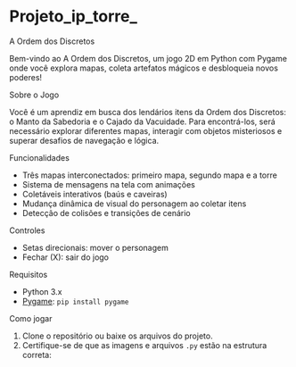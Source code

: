 # Projeto_ip_torre_
A Ordem dos Discretos

Bem-vindo ao A Ordem dos Discretos, um jogo 2D em Python com Pygame onde você explora mapas, coleta artefatos mágicos e desbloqueia novos poderes!

Sobre o Jogo

Você é um aprendiz em busca dos lendários itens da Ordem dos Discretos: o Manto da Sabedoria e o Cajado da Vacuidade. Para encontrá-los, será necessário explorar diferentes mapas, interagir com objetos misteriosos e superar desafios de navegação e lógica.


Funcionalidades

- Três mapas interconectados: primeiro mapa, segundo mapa e a torre
- Sistema de mensagens na tela com animações
- Coletáveis interativos (baús e caveiras)
- Mudança dinâmica de visual do personagem ao coletar itens
- Detecção de colisões e transições de cenário


Controles

- Setas direcionais: mover o personagem
- Fechar (X): sair do jogo

 Requisitos

- Python 3.x
- [Pygame](https://www.pygame.org/): `pip install pygame`

Como jogar

1. Clone o repositório ou baixe os arquivos do projeto.
2. Certifique-se de que as imagens e arquivos `.py` estão na estrutura correta:

